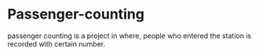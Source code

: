 # Passenger-counting 

passenger counting is a project in where, people who entered the station is recorded with certain number.

